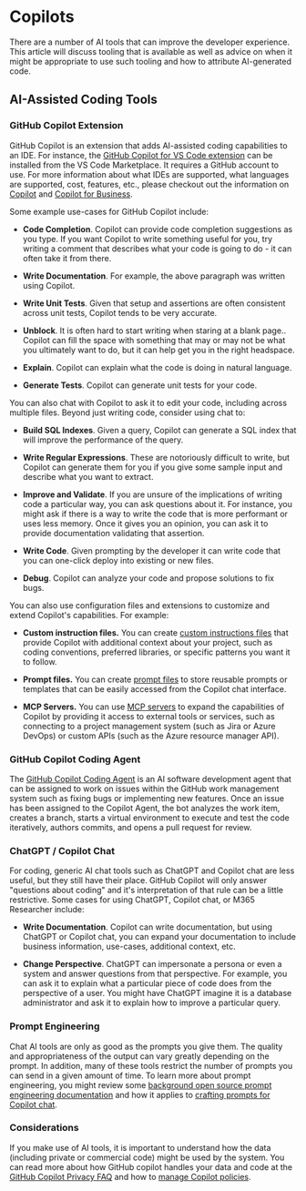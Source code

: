 # Copilots

There are a number of AI tools that can improve the developer experience. This article will discuss tooling that is available as well as advice on when it might be appropriate to use such tooling and how to attribute AI-generated code.

## AI-Assisted Coding Tools

### GitHub Copilot Extension

GitHub Copilot is an extension that adds AI-assisted coding capabilities to an IDE. For instance, the [GitHub Copilot for VS Code extension](https://marketplace.visualstudio.com/items?itemName=GitHub.copilot) can be installed from the VS Code Marketplace. It requires a GitHub account to use. For more information about what IDEs are supported, what languages are supported, cost, features, etc., please checkout out the information on [Copilot](https://github.com/features/copilot) and [Copilot for Business](https://resources.github.com/copilot-for-business/).

Some example use-cases for GitHub Copilot include:

- **Code Completion**. Copilot can provide code completion suggestions as you type. If you want Copilot to write something useful for you, try writing a comment that describes what your code is going to do - it can often take it from there.

- **Write Documentation**. For example, the above paragraph was written using Copilot.

- **Write Unit Tests**. Given that setup and assertions are often consistent across unit tests, Copilot tends to be very accurate.

- **Unblock**. It is often hard to start writing when staring at a blank page.. Copilot can fill the space with something that may or may not be what you ultimately want to do, but it can help get you in the right headspace.

- **Explain**. Copilot can explain what the code is doing in natural language.

- **Generate Tests**. Copilot can generate unit tests for your code.

You can also chat with Copilot to ask it to edit your code, including across multiple files. Beyond just writing code, consider using chat to:

- **Build SQL Indexes**. Given a query, Copilot can generate a SQL index that will improve the performance of the query.

- **Write Regular Expressions**. These are notoriously difficult to write, but Copilot can generate them for you if you give some sample input and describe what you want to extract.

- **Improve and Validate**. If you are unsure of the implications of writing code a particular way, you can ask questions about it. For instance, you might ask if there is a way to write the code that is more performant or uses less memory. Once it gives you an opinion, you can ask it to provide documentation validating that assertion.

- **Write Code**. Given prompting by the developer it can write code that you can one-click deploy into existing or new files.

- **Debug**. Copilot can analyze your code and propose solutions to fix bugs.

You can also use configuration files and extensions to customize and extend Copilot's capabilities. For example:

- **Custom instruction files.** You can create [custom instructions files](https://docs.github.com/en/copilot/how-tos/configure-custom-instructions/add-repository-instructions#about-repository-custom-instructions-for-copilot) that provide Copilot with additional context about your project, such as coding conventions, preferred libraries, or specific patterns you want it to follow.

- **Prompt files.** You can create [prompt files](https://docs.github.com/en/copilot/how-tos/configure-custom-instructions/add-repository-instructions#enabling-and-using-prompt-files) to store reusable prompts or templates that can be easily accessed from the Copilot chat interface.

- **MCP Servers.** You can use [MCP servers](https://code.visualstudio.com/docs/copilot/chat/mcp-servers) to expand the capabilities of Copilot by providing it access to external tools or services, such as connecting to a project management system (such as Jira or Azure DevOps) or custom APIs (such as the Azure resource manager API).

### GitHub Copilot Coding Agent

The [GitHub Copilot Coding Agent](https://docs.github.com/en/copilot/how-tos/agents/copilot-coding-agent) is an AI software development agent that can be assigned to work on issues within the GitHub work management system such as fixing bugs or implementing new features. Once an issue has been assigned to the Copilot Agent, the bot analyzes the work item, creates a branch, starts a virtual environment to execute and test the code iteratively, authors commits, and opens a pull request for review.

### ChatGPT / Copilot Chat

For coding, generic AI chat tools such as ChatGPT and Copilot chat are less useful, but they still have their place. GitHub Copilot will only answer "questions about coding" and it's interpretation of that rule can be a little restrictive. Some cases for using ChatGPT, Copilot chat, or M365 Researcher include:

- **Write Documentation**. Copilot can write documentation, but using ChatGPT or Copilot chat, you can expand your documentation to include business information, use-cases, additional context, etc.

- **Change Perspective**. ChatGPT can impersonate a persona or even a system and answer questions from that perspective. For example, you can ask it to explain what a particular piece of code does from the perspective of a user. You might have ChatGPT imagine it is a database administrator and ask it to explain how to improve a particular query.

### Prompt Engineering

Chat AI tools are only as good as the prompts you give them. The quality and appropriateness of the output can vary greatly depending on the prompt. In addition, many of these tools restrict the number of prompts you can send in a given amount of time. To learn more about prompt engineering, you might review some [background open source prompt engineering documentation](https://github.com/brexhq/prompt-engineering) and how it applies to [crafting prompts for Copilot chat](https://code.visualstudio.com/docs/copilot/chat/prompt-crafting).

### Considerations

If you make use of AI tools, it is important to understand how the data (including private or commercial code) might be used by the system. You can read more about how GitHub copilot handles your data and code at the [GitHub Copilot Privacy FAQ](https://github.com/features/copilot/#faq) and how to [manage Copilot policies](https://docs.github.com/en/copilot/how-tos/manage-your-account/manage-policies).

